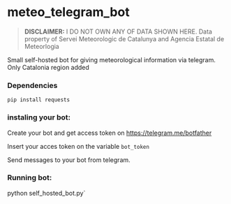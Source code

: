 # meteo_telegram_bot

>**DISCLAIMER:** I DO NOT OWN ANY OF DATA SHOWN HERE. Data property of Servei Meteorologic de Catalunya and Agencia Estatal de Meteorlogia

Small self-hosted bot for giving meteorological information via telegram. Only Catalonia region added

### Dependencies
`pip install requests`

### instaling your bot:
Create your bot and get access token on https://telegram.me/botfather

Insert your acces token on the variable `bot_token`

Send messages to your bot from telegram.

### Running bot:
python self_hosted_bot.py`